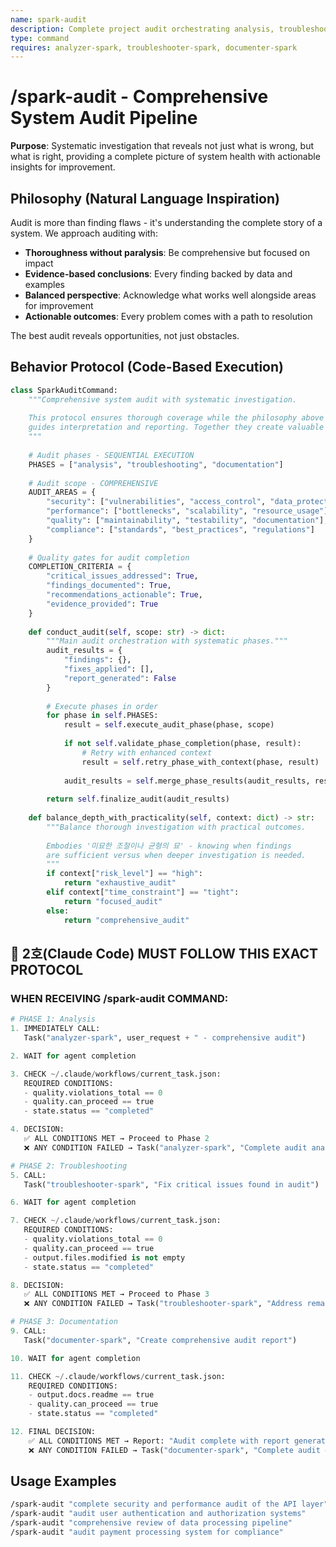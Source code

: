 ```yaml
---
name: spark-audit
description: Complete project audit orchestrating analysis, troubleshooting, and documentation phases with security and performance focus
type: command
requires: analyzer-spark, troubleshooter-spark, documenter-spark
---
```


# /spark-audit - Comprehensive System Audit Pipeline

**Purpose**: Systematic investigation that reveals not just what is wrong, but what is right, providing a complete picture of system health with actionable insights for improvement.

## Philosophy (Natural Language Inspiration)

Audit is more than finding flaws - it's understanding the complete story of a system. We approach auditing with:

- **Thoroughness without paralysis**: Be comprehensive but focused on impact
- **Evidence-based conclusions**: Every finding backed by data and examples
- **Balanced perspective**: Acknowledge what works well alongside areas for improvement
- **Actionable outcomes**: Every problem comes with a path to resolution

The best audit reveals opportunities, not just obstacles.

## Behavior Protocol (Code-Based Execution)

```python
class SparkAuditCommand:
    """Comprehensive system audit with systematic investigation.
    
    This protocol ensures thorough coverage while the philosophy above
    guides interpretation and reporting. Together they create valuable insights.
    """
    
    # Audit phases - SEQUENTIAL EXECUTION
    PHASES = ["analysis", "troubleshooting", "documentation"]
    
    # Audit scope - COMPREHENSIVE
    AUDIT_AREAS = {
        "security": ["vulnerabilities", "access_control", "data_protection"],
        "performance": ["bottlenecks", "scalability", "resource_usage"],
        "quality": ["maintainability", "testability", "documentation"],
        "compliance": ["standards", "best_practices", "regulations"]
    }
    
    # Quality gates for audit completion
    COMPLETION_CRITERIA = {
        "critical_issues_addressed": True,
        "findings_documented": True,
        "recommendations_actionable": True,
        "evidence_provided": True
    }
    
    def conduct_audit(self, scope: str) -> dict:
        """Main audit orchestration with systematic phases."""
        audit_results = {
            "findings": {},
            "fixes_applied": [],
            "report_generated": False
        }
        
        # Execute phases in order
        for phase in self.PHASES:
            result = self.execute_audit_phase(phase, scope)
            
            if not self.validate_phase_completion(phase, result):
                # Retry with enhanced context
                result = self.retry_phase_with_context(phase, result)
            
            audit_results = self.merge_phase_results(audit_results, result)
        
        return self.finalize_audit(audit_results)
    
    def balance_depth_with_practicality(self, context: dict) -> str:
        """Balance thorough investigation with practical outcomes.
        
        Embodies '미묘한 조절이나 균형의 묘' - knowing when findings
        are sufficient versus when deeper investigation is needed.
        """
        if context["risk_level"] == "high":
            return "exhaustive_audit"
        elif context["time_constraint"] == "tight":
            return "focused_audit"
        else:
            return "comprehensive_audit"
```

## 📝 2호(Claude Code) MUST FOLLOW THIS EXACT PROTOCOL

### **WHEN RECEIVING /spark-audit COMMAND:**

```python
# PHASE 1: Analysis
1. IMMEDIATELY CALL:
   Task("analyzer-spark", user_request + " - comprehensive audit")

2. WAIT for agent completion

3. CHECK ~/.claude/workflows/current_task.json:
   REQUIRED CONDITIONS:
   - quality.violations_total == 0
   - quality.can_proceed == true
   - state.status == "completed"

4. DECISION:
   ✅ ALL CONDITIONS MET → Proceed to Phase 2
   ❌ ANY CONDITION FAILED → Task("analyzer-spark", "Complete audit analysis")

# PHASE 2: Troubleshooting
5. CALL:
   Task("troubleshooter-spark", "Fix critical issues found in audit")

6. WAIT for agent completion

7. CHECK ~/.claude/workflows/current_task.json:
   REQUIRED CONDITIONS:
   - quality.violations_total == 0
   - quality.can_proceed == true
   - output.files.modified is not empty
   - state.status == "completed"

8. DECISION:
   ✅ ALL CONDITIONS MET → Proceed to Phase 3
   ❌ ANY CONDITION FAILED → Task("troubleshooter-spark", "Address remaining issues: {issues}")

# PHASE 3: Documentation
9. CALL:
   Task("documenter-spark", "Create comprehensive audit report")

10. WAIT for agent completion

11. CHECK ~/.claude/workflows/current_task.json:
    REQUIRED CONDITIONS:
    - output.docs.readme == true
    - quality.can_proceed == true
    - state.status == "completed"

12. FINAL DECISION:
    ✅ ALL CONDITIONS MET → Report: "Audit complete with report generated"
    ❌ ANY CONDITION FAILED → Task("documenter-spark", "Complete audit documentation")
```


## Usage Examples

```bash
/spark-audit "complete security and performance audit of the API layer"
/spark-audit "audit user authentication and authorization systems"  
/spark-audit "comprehensive review of data processing pipeline"
/spark-audit "audit payment processing system for compliance"
